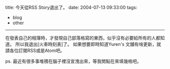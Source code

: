 title: 今天從RSS Story退出了。
date: 2004-07-13 09:33:00
tags: 
- blog
- other
---

在發表自己的相簿時，才發現自己部落格寫的東西，似乎沒有必要給所有的人都知道。
所以我退出[火車時刻表]了。
如果想要即時知道Yuren's 文舖有啥更新，就請各位訂閱RSS或是Atom吧。

ps. 最近有很多事堆積在腦子裡沒宣洩出來，等我閒點在來填幾格吧。